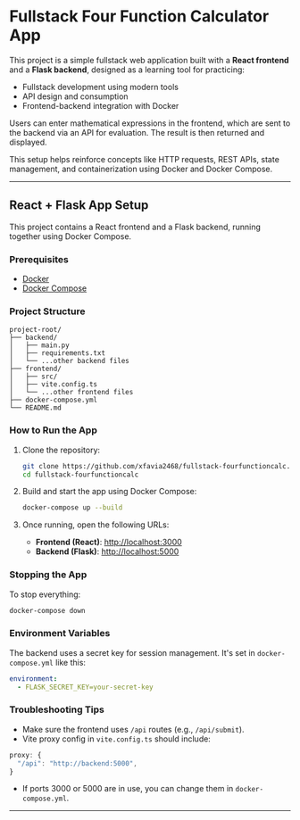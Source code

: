 # Fullstack Four Function Calculator App

This project is a simple fullstack web application built with a **React frontend** and a **Flask backend**, designed as a learning tool for practicing:

* Fullstack development using modern tools
* API design and consumption
* Frontend-backend integration with Docker

Users can enter mathematical expressions in the frontend, which are sent to the backend via an API for evaluation. The result is then returned and displayed.

This setup helps reinforce concepts like HTTP requests, REST APIs, state management, and containerization using Docker and Docker Compose.

---

## React + Flask App Setup

This project contains a React frontend and a Flask backend, running together using Docker Compose.

### Prerequisites

* [Docker](https://www.docker.com/products/docker-desktop)
* [Docker Compose](https://docs.docker.com/compose/install/)

### Project Structure

```
project-root/
├── backend/
│   ├── main.py
│   ├── requirements.txt
│   └── ...other backend files
├── frontend/
│   ├── src/
│   ├── vite.config.ts
│   └── ...other frontend files
├── docker-compose.yml
└── README.md
```

### How to Run the App

1. Clone the repository:

   ```bash
   git clone https://github.com/xfavia2468/fullstack-fourfunctioncalc.git
   cd fullstack-fourfunctioncalc
   ```

2. Build and start the app using Docker Compose:

   ```bash
   docker-compose up --build
   ```

3. Once running, open the following URLs:

   * **Frontend (React)**: [http://localhost:3000](http://localhost:3000)
   * **Backend (Flask)**: [http://localhost:5000](http://localhost:5000)

### Stopping the App

To stop everything:

```bash
docker-compose down
```

### Environment Variables

The backend uses a secret key for session management. It's set in `docker-compose.yml` like this:

```yaml
environment:
  - FLASK_SECRET_KEY=your-secret-key
```

### Troubleshooting Tips

* Make sure the frontend uses `/api` routes (e.g., `/api/submit`).
* Vite proxy config in `vite.config.ts` should include:

```ts
proxy: {
  "/api": "http://backend:5000",
}
```

* If ports 3000 or 5000 are in use, you can change them in `docker-compose.yml`.

---
